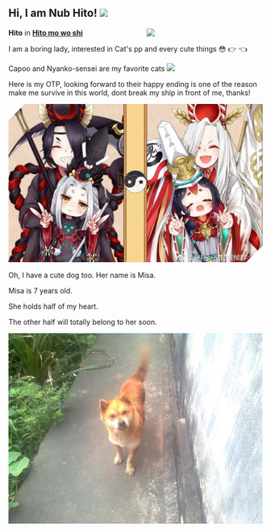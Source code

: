 <h2> Hi, I am Nub Hito! <img src="https://media.giphy.com/media/l4FGzTDDUZ3OPorFS/giphy.gif" width="50"></h2>
<img align='right' src="https://media.giphy.com/media/kE20QFkeUhpx02X8Pe/giphy.gif" width="230">

**Hito** in **[Hito mo wo shi](https://www.degruyter.com/document/doi/10.1515/9780824863951-106/pdf)**

I am a boring lady, interested in Cat's pp and every cute things :flushed: :point_right: :point_left:

Capoo and Nyanko-sensei are my favorite cats <img src="https://media.giphy.com/media/xUPGGecxiqAvxUqd20/giphy.gif" width="200">

Here is my OTP, looking forward to their happy ending is one of the reason make me survive in this world, dont break my ship in front of me, thanks!

![Kuro Shiro Family](assets/img/TheMujous&Douji.jpg)

Oh, I have a cute dog too. Her name is Misa.

Misa is 7 years old.

She holds half of my heart.

The other half will totally belong to her soon.

![This is Misa](assets/img/misa.jpg)